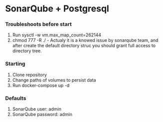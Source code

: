 # SonarQube + Postgresql

### Troubleshoots before start
1. Run sysctl -w vm.max_map_count=262144
2. chmod 777 -R ./ - Actualy it is a knowed issue by sonarqube team, and after create the default directory struc you should grant full access to directory tree.

### Starting
1. Clone repository
2. Change paths of volumes to persist data
3. Run docker-compose up -d

### Defaults
1. SonarQube user: admin
2. SonarQube password: admin